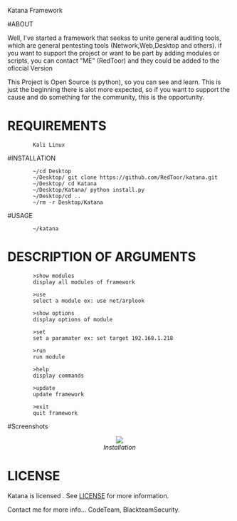 Katana Framework

#ABOUT

Well, I've started a framework that seekss to unite general auditing tools,
which are general pentesting tools (Network,Web,Desktop and others). if you
want to support the project or want to be part by adding modules or scripts,
you can contact "ME" (RedToor) and they could be added to the oficcial Version

This Project is Open Source (s python), so you can see and learn.
This is just the beginning there is alot more expected, so if you want to support
the cause and do something for the community, this is the opportunity.

# REQUIREMENTS
```
        Kali Linux
```

#INSTALLATION

```
        ~/cd Desktop
        ~/Desktop/ git clone https://github.com/RedToor/katana.git
        ~/Desktop/ cd Katana
        ~/Desktop/Katana/ python install.py
        ~/Desktop/cd ..
        ~/rm -r Desktop/Katana
```

#USAGE

```
        ~/katana
```

# DESCRIPTION OF ARGUMENTS

```
        >show modules
        display all modules of framework
        
        >use 
        select a module ex: use net/arplook
        
        >show options
        display options of module
        
        >set 
        set a paramater ex: set target 192.168.1.218
        
        >run 
        run module
        
        >help
        display commands
        
        >update
        update framework
        
        >exit
        quit framework
```

#Screenshots

<p align="center"><img src="https://lh3.googleusercontent.com/-QCwmt8iCHbA/VWnrMU2-agI/AAAAAAAAAGc/sam_yeyIH6Q/w426-h352/Screenshot%2Bfrom%2B2015-05-30%2B11_28_07.png" /><br /><i>Installation</i></p>

# LICENSE
Katana is licensed . See [LICENSE](LICENSE) for more information.

Contact me for more info...
CodeTeam, BlackteamSecurity.
